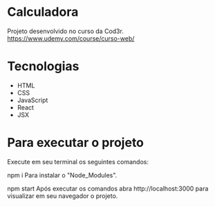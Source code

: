 # Calculadora
Projeto desenvolvido no curso da Cod3r. https://www.udemy.com/course/curso-web/

# Tecnologias

- HTML
- CSS
- JavaScript
- React
- JSX

# Para executar o projeto
Execute em seu terminal os seguintes comandos:

npm i
Para instalar o "Node_Modules".

npm start
Após executar os comandos abra http://localhost:3000 para visualizar em seu navegador o projeto.
